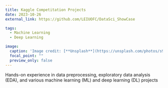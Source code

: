 ```yaml
---
title: Kaggle Competitation Projects
date: 2023-10-26
external_link: https://github.com/LEIUOFC/DataSci_ShowCase

tags:
  - Machine Learning
  - Deep Learning

image:
  caption: 'Image credit: [**Unsplash**](https://unsplash.com/photos/s9CC2SKySJM)'
  focal_point: ""
  preview_only: false
---
```

 Hands-on experience in data preprocessing, exploratory data analysis (EDA), and various machine learning (ML) and deep learning (DL) projects

<!--more-->
